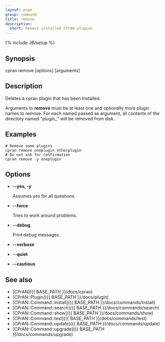 ```yaml
---
layout: page
group: command
title: remove
description:
  short: Remove installed CPrAN plugins
---
```

{% include JB/setup %}

## Synopsis

cpran remove \[options\] \[arguments\]

## Description

Deletes a cpran plugin that has been installed.

Arguments to **remove** must be at least one and optionally more plugin names to
remove. For each named passed as argument, all contents of the directory named
"plugin\_<name>" will be removed from disk.

## Examples

    # Remove some plugins
    cpran remove oneplugin otherplugin
    # Do not ask for confirmation
    cpran remove -y oneplugin

## Options

- **--yes, -y**

    Assumes yes for all questions.

- **--force**

    Tries to work around problems.

- **--debug**

    Print debug messages.

- **--verbose**
- **--quiet**
- **--cautious**

## See also

* [CPrAN]({{ BASE_PATH }}/docs/cpran)
* [CPrAN::Plugin]({{ BASE_PATH }}/docs/plugin)
* [CPrAN::Command::install]({{ BASE_PATH }}/docs/commands/install)
* [CPrAN::Command::search]({{ BASE_PATH }}/docs/commands/search)
* [CPrAN::Command::show]({{ BASE_PATH }}/docs/commands/show)
* [CPrAN::Command::test]({{ BASE_PATH }}/docs/commands/test)
* [CPrAN::Command::update]({{ BASE_PATH }}/docs/commands/update)
* [CPrAN::Command::upgrade]({{ BASE_PATH }}/docs/commands/upgrade)
